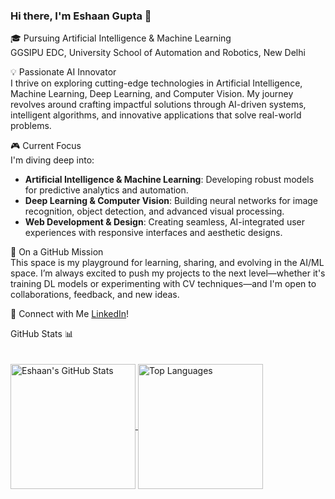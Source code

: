### Hi there, I'm Eshaan Gupta 👋
🎓 Pursuing Artificial Intelligence & Machine Learning  
GGSIPU EDC, University School of Automation and Robotics, New Delhi

💡 Passionate AI Innovator  
I thrive on exploring cutting-edge technologies in Artificial Intelligence, Machine Learning, Deep Learning, and Computer Vision. My journey revolves around crafting impactful solutions through AI-driven systems, intelligent algorithms, and innovative applications that solve real-world problems.

🎮 Current Focus  
I'm diving deep into:  

- **Artificial Intelligence & Machine Learning**: Developing robust models for predictive analytics and automation.  
- **Deep Learning & Computer Vision**: Building neural networks for image recognition, object detection, and advanced visual processing.  
- **Web Development & Design**: Creating seamless, AI-integrated user experiences with responsive interfaces and aesthetic designs.

🚀 On a GitHub Mission  
This space is my playground for learning, sharing, and evolving in the AI/ML space. I’m always excited to push my projects to the next level—whether it's training DL models or experimenting with CV techniques—and I'm open to collaborations, feedback, and new ideas.

🔗 Connect with Me [LinkedIn](https://www.linkedin.com/in/eshaan-gupta-0a97a6247/)!

GitHub Stats 📊  
<br />  
<a href="https://github.com/anuraghazra/github-readme-stats"> <img height=200 align="center" src="https://github-readme-stats.vercel.app/api?username=EshaanGupta1011&show_icons=true&theme=transparent" alt="Eshaan's GitHub Stats" /> </a> <a href="https://github.com/anuraghazra/convoychat"> <img height=200 align="center" src="https://github-readme-stats.vercel.app/api/top-langs/?username=EshaanGupta1011&layout=compact&theme=transparent&langs_count=8" alt="Top Languages" /> </a>
